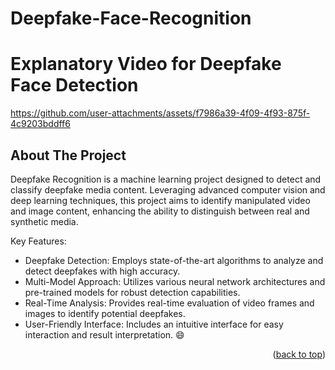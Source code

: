 <a id="readme-top"></a>

# Deepfake-Face-Recognition

 

# Explanatory Video for Deepfake Face Detection
https://github.com/user-attachments/assets/f7986a39-4f09-4f93-875f-4c9203bddff6

<!-- ABOUT THE PROJECT -->
## About The Project
Deepfake Recognition is a machine learning project designed to detect and classify deepfake media content. Leveraging advanced computer vision and deep learning techniques, this project aims to identify manipulated video and image content, enhancing the ability to distinguish between real and synthetic media.

Key Features:
* Deepfake Detection: Employs state-of-the-art algorithms to analyze and detect deepfakes with high accuracy.
* Multi-Model Approach: Utilizes various neural network architectures and pre-trained models for robust detection capabilities.
* Real-Time Analysis: Provides real-time evaluation of video frames and images to identify potential deepfakes.
* User-Friendly Interface: Includes an intuitive interface for easy interaction and result interpretation. :smile:


<p align="right">(<a href="#readme-top">back to top</a>)</p>






